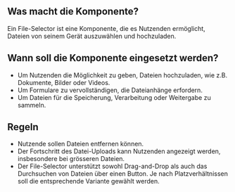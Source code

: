 

## Was macht die Komponente?
Ein File-Selector ist eine Komponente, die es Nutzenden ermöglicht, Dateien von seinem Gerät auszuwählen und hochzuladen.

## Wann soll die Komponente eingesetzt werden?
* Um Nutzenden die Möglichkeit zu geben, Dateien hochzuladen, wie z.B. Dokumente, Bilder oder Videos.
* Um Formulare zu vervollständigen, die Dateianhänge erfordern.
* Um Dateien für die Speicherung, Verarbeitung oder Weitergabe zu sammeln.

## Regeln
* Nutzende sollen Dateien entfernen können.
* Der Fortschritt des Datei-Uploads kann Nutzenden angezeigt werden, insbesondere bei grösseren Dateien.
* Der File-Selector unterstützt sowohl Drag-and-Drop als auch das Durchsuchen von Dateien über einen Button. Je nach Platzverhältnissen soll die entsprechende Variante gewählt werden.